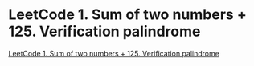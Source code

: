 # LeetCode 1. Sum of two numbers + 125. Verification palindrome
[LeetCode 1. Sum of two numbers + 125. Verification palindrome](https://aiwithcloud.com/2022/09/19/leetcode_1-_sum_of_two_numbers__125-_verification_palindrome/)
